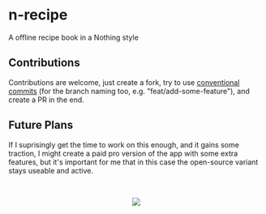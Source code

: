 # n-recipe
A offline recipe book in a Nothing style

## Contributions

Contributions are welcome, just create a fork, try to use [conventional commits](https://www.conventionalcommits.org/) 
(for the branch naming too, e.g. "feat/add-some-feature"), and create a PR in the end.

## Future Plans

If I suprisingly get the time to work on this enough, and it gains some traction, I might create a paid pro version of the app with some extra features,
but it's important for me that in this case the open-source variant stays useable and active.

<br />

<p align="center">
 <a href="https://github.com/a3chron/n-recipe/LICENSE"><img src="https://img.shields.io/github/license/a3chron/n-recipe?colorA=363a4f&colorB=f38ba8&style=for-the-badge"></a>
</p>
